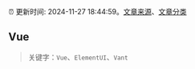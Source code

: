 :alarm_clock: 更新时间: 2024-11-27 18:44:59。[文章来源](/README.md)、[文章分类](/TAGS.md)

## Vue


> 关键字：`Vue`、`ElementUI`、`Vant`



